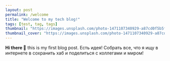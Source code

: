 ```yaml
---
layout: post
permalink: /welcome
title: "Welcome to my tech blog!"
tags: [test, tag, tags]
thumbnail: "https://images.unsplash.com/photo-1471107340929-a87cd0f5b5f3"
thumbnail_cover: "https://images.unsplash.com/photo-1471107340929-a87cd0f5b5f3?w=1300&h=300&fit=crop"
---
```


**Hi there 👋** this is my first blog post.
Есть идея!
Собрать все, что я ищу в интернете в сохранить хаб и поделиться с коллегами и миром!
